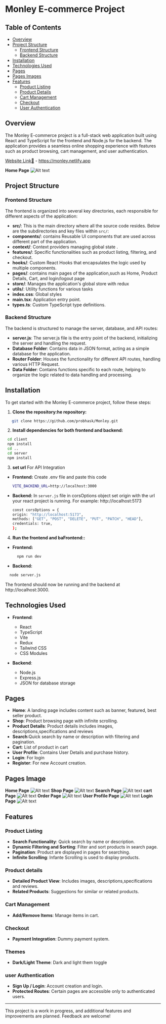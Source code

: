 # Monley E-commerce Project

## Table of Contents

- [Overview](#overview)
- [Project Structure](#project-structure)
  - [Frontend Structure](#frontend-structure)
  - [Backend Structure](#backend-structure)
- [Installation](#installation)
- [Technologies Used](#technologies-used)
- [Pages](#pages)
- [Pages Images](#pages-image)
- [Features](#features)
  - [Product Listing](#product-listing)
  - [Product Details](#product-details)
  - [Cart Management](#cart-management)
  - [Checkout](#checkout)
  - [User Authentication](#user-authentication)

## Overview

The Monley E-commerce project is a full-stack web application built using React and TypeScript for the frontend and Node.js for the backend. The application provides a seamless online shopping experience with features such as product browsing, cart management, and user authentication.

[Website Link🔗](https://monley.netlify.app) - https://monley.netlify.app

**Home Page**
![Alt text](./website-images/home.png)

## Project Structure

### Frontend Structure

The frontend is organized into several key directories, each responsible for different aspects of the application:

- **src/**: This is the main directory where all the source code resides. Below are the subdirectories and key files within `src/`:
- **components/**: contains Reusable UI components that are used across different part of the application.
- **context/**: Context providers managing global state .
- **features/**: Specific functionalities such as product listing, filtering, and checkout.
- **hooks/**: Custom React Hooks that encapsulates the logic used by multiple components.
- **pages/**: contains main pages of the application,such as Home, Product Details, Cart, and login/logout page
- **store/**: Manages the application's global store with redux
- **utils/**: Utility functions for various tasks
- **index.css**: Global styles
- **main.tsx**: Application entry point.
- **types.ts**: Custom TypeScript type definitions.

### Backend Structure

The backend is structured to manage the server, database, and API routes:

- **server.js**: The server.js file is the entry point of the backend, initializing the server and handling the request.
- **Database Folder**: Contains data in JSON format, acting as a simple database for the application.
- **Router Folder**: Houses the functionality for different API routes, handling various HTTP Request.
- **Data Folder**: Contains functions specific to each route, helping to organize the logic related to data handling and processing.

## Installation

To get started with the Monley E-commerce project, follow these steps:

1. **Clone the repository:he repository:**

```bash
   git clone https://github.com/probhask/Monley.git
```

2. **Install dependencies for both frontend and backend:**

```bash
 cd client
 npm install
 cd ..
 cd server
 npm install
```

3. **set url**
   For API Integration

- **Frontend:**
  Create .env file and paste this code

  ```bash
  VITE_BACKEND_URL=http://localhost:3000
  ```

- **Backend:**
  In `server.js` file in corsOptions object set origin with the url your react project is running. For example: http://localhost:5173

  ```bash
  const corsOptions = {
  origin: "http://localhost:5173",
  methods: ["GET", "POST", "DELETE", "PUT", "PATCH", "HEAD"],
  credentials: true,
  };
  ```

4. **Run the frontend and baFrontend::**

- **Frontend:**

  ```bash
    npm run dev
  ```

- **Backend:**

```bash
  node server.js
```

The frontend should now be running and the backend at http://localhost:3000.

## Technologies Used

- **Frontend**:

  - React
  - TypeScript
  - Vite
  - Redux
  - Tailwind CSS
  - CSS Modules

- **Backend**:

  - Node.js
  - Express.js
  - JSON for database storage

## Pages

- **Home**: A landing page includes content such as banner, featured, best seller product.
- **Shop**: Product browsing page with infinite scrolling.
- **Product Details**: Product details includes images, descriptions,specifications and reviews
- **Search**:Quick search by name or description with filtering and pagination.
- **Cart**: List of product in cart
- **User Profile**: Contains User Details and purchase history.
- **Login**: For login
- **Register**: For new Account creation.

## Pages Image

**Home Page**
![Alt text](./website-images/home.png)
**Shop Page**
![Alt text](./website-images/shop.png)
**Search Page**
![Alt text](./website-images/search.png)
**cart Page**
![Alt text](./website-images/cart.png)
**Order Page**
![Alt text](./website-images/order.png)
**User Profile Page**
![Alt text](./website-images/profile.png)
**Login Page**
![Alt text](./website-images/login.png)

## Features

### Product Listing

- **Search Functionality**: Quick search by name or description.
- **Dynamic Filtering and Sorting**: Filter and sort products in search page.
- **Pagination**: Product are displayed in pages for searching.
- **Infinite Scrolling**: Infante Scrolling is used to display products.

### Product details

- **Detailed Product View**: Includes images, descriptions,specifications and reviews.
- **Related Products**: Suggestions for similar or related products.

### Cart Management

- **Add/Remove Items**: Manage items in cart.

### Checkout

- **Payment Integration**: Dummy payment system.

### Themes

- **Dark/Light Theme**: Dark and light them toggle

### user Authentication

- **Sign Up / Login**: Account creation and login.
- **Protected Routes**: Certain pages are accessible only to authenticated users.

---

This project is a work in progress, and additional features and improvements are planned. Feedback are welcome!
